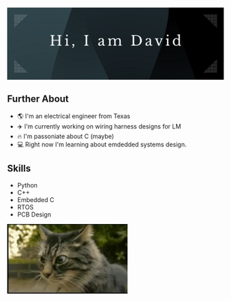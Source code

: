 ![Header image](https://github.com/dbdbga/dbdbga/blob/main/assets/images/Github_Header.png)

## Further About
- 🌎 I'm an electrical engineer from Texas
- ✈️ I'm currently working on wiring harness designs for LM
- 🔥 I'm passoniate about C (maybe)
- 💻 Right now I'm learning about emdedded systems design.
## Skills
- Python
- C++
- Embedded C
- RTOS
- PCB Design
<img src="https://github.com/dbdbga/dbdbga/blob/main/assets/images/cat_1.png" width="280">

